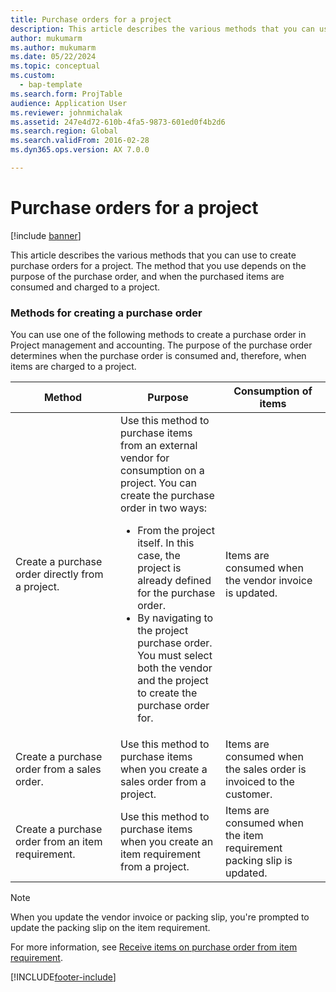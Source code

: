 ```yaml
---
title: Purchase orders for a project
description: This article describes the various methods that you can use to create purchase orders for a project. The method that you use depends on the purpose of the purchase order, and when the purchased items are consumed and charged to a project.
author: mukumarm
ms.author: mukumarm
ms.date: 05/22/2024
ms.topic: conceptual
ms.custom: 
  - bap-template
ms.search.form: ProjTable 
audience: Application User
ms.reviewer: johnmichalak
ms.assetid: 247e4d72-610b-4fa5-9873-601ed0f4b2d6
ms.search.region: Global
ms.search.validFrom: 2016-02-28
ms.dyn365.ops.version: AX 7.0.0

---
```


# Purchase orders for a project

[!include [banner](../includes/banner.md)]

This article describes the various methods that you can use to create purchase orders for a project. The method that you use depends on the purpose of the purchase order, and when the purchased items are consumed and charged to a project.

### Methods for creating a purchase order

You can use one of the following methods to create a purchase order in Project management and accounting. The purpose of the purchase order determines when the purchase order is consumed and, therefore, when items are charged to a project.

<table>
<colgroup>
<col width="33%" />
<col width="33%" />
<col width="33%" />
</colgroup>
<thead>
<tr class="header">
<th>Method</th>
<th>Purpose</th>
<th>Consumption of items</th>
</tr>
</thead>
<tbody>
<tr class="odd">
<td>Create a purchase order directly from a project.</td>
<td>Use this method to purchase items from an external vendor for consumption on a project. You can create the purchase order in two ways:
<ul>
<li>From the project itself. In this case, the project is already defined for the purchase order.</li>
<li>By navigating to the project purchase order. You must select both the vendor and the project to create the purchase order for.</li>
</ul></td>
<td>Items are consumed when the vendor invoice is updated.</td>
</tr>
<tr class="even">
<td>Create a purchase order from a sales order.</td>
<td>Use this method to purchase items when you create a sales order from a project.</td>
<td>Items are consumed when the sales order is invoiced to the customer.</td>
</tr>
<tr class="odd">
<td>Create a purchase order from an item requirement.</td>
<td>Use this method to purchase items when you create an item requirement from a project.</td>
<td>Items are consumed when the item requirement packing slip is updated.</td>
</tr>
</tbody>
</table>

> [!NOTE] 
> When you update the vendor invoice or packing slip, you're prompted to update the packing slip on the item requirement.

For more information, see [Receive items on purchase order from item requirement](tasks/receive-items-purchase-order-item-requirement.md).



[!INCLUDE[footer-include](../includes/footer-banner.md)]

